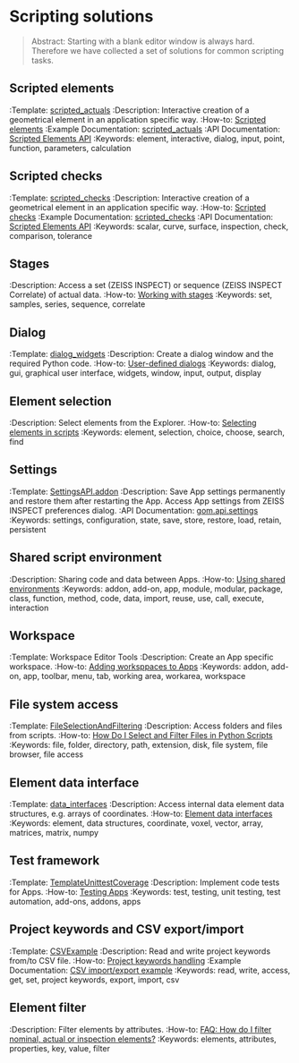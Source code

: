 # Scripting solutions

> Abstract: Starting with a blank editor window is always hard. Therefore we have collected a set of solutions for common scripting tasks.

## Scripted elements

:Template: <a href="../../python_examples/examples_overview.html#scripted-actuals-building-custom-actual-elements-with-python-code">scripted_actuals</a>
:Description: Interactive creation of a geometrical element in an application specific way.
:How-to: <a href="../scripted_elements/scripted_elements_toc.html">Scripted elements</a>
:Example Documentation: <a href="https://github.com/ZEISS/zeiss-inspect-app-examples/blob/main/AppExamples/README.md#scripted_actuals--building-custom-actual-elements-with-python-code">scripted_actuals</a>
:API Documentation: <a href="../../python_api/scripted_elements_api.html">Scripted Elements API</a>
:Keywords: element, interactive, dialog, input, point, function, parameters, calculation
 
## Scripted checks
:Template: <a href="../../python_examples/examples_overview.html#scripted-checks-building-custom-checks-with-python-code">scripted_checks</a>
:Description: Interactive creation of a geometrical element in an application specific way.
:How-to: <a href="../scripted_elements/scripted_checks.html">Scripted checks</a>
:Example Documentation: <a href="https://github.com/ZEISS/zeiss-inspect-app-examples/blob/main/AppExamples/README.md#scripted_checks--building-custom-checks-with-python-code">scripted_checks</a>
:API Documentation: <a href="../../python_api/scripted_elements_api.html#scripted-checks-return-values">Scripted Elements API</a>
:Keywords: scalar, curve, surface, inspection, check, comparison, tolerance

## Stages

:Description: Access a set (ZEISS INSPECT) or sequence (ZEISS INSPECT Correlate) of actual data.
:How-to: <a href="../stages/stages.html">Working with stages</a>
:Keywords: set, samples, series, sequence, correlate

## Dialog

:Template: <a href="../../python_examples/examples_overview.html#dialog-widgets-how-to-use-custom-dialogs-and-handle-user-input-events">dialog_widgets</a>
:Description: Create a dialog window and the required Python code.
:How-to: <a href="../user_defined_dialogs/user_defined_dialogs.html">User-defined dialogs</a>
:Keywords: dialog, gui, graphical user interface, widgets, window, input, output, display

## Element selection

:Description: Select elements from the Explorer.
:How-to: <a href="../python_api_introduction/selecting_elements.html">Selecting elements in scripts</a>
:Keywords: element, selection, choice, choose, search, find

## Settings

:Template: <a href="https://software-store.zeiss.com/products/apps/settings-api">SettingsAPI.addon</a>
:Description: Save App settings permanently and restore them after restarting the App. Access App settings from ZEISS INSPECT preferences dialog.
:API Documentation: <a href="../../python_api/python_api.html#gom-api-settings">gom.api.settings</a>
:Keywords: settings, configuration, state, save, store, restore, load, retain, persistent

<!--
## Iterations and conditional code (on elements)

:Template: 
:Description: 
:How-to: <a href=""></a>
:API Documentation: <a href=""></a>
:Keywords: program flow, control flow, loop, iteration, branch, condition
-->

## Shared script environment

:Description: Sharing code and data between Apps.
:How-to: <a href="../using_shared_environments/using_shared_environments.html">Using shared environments</a>
:Keywords: addon, add-on, app, module, modular, package, class, function, method, code, data, import, reuse, use, call, execute, interaction

## Workspace

:Template: Workspace Editor Tools
:Description: Create an App specific workspace.
:How-to: <a href="../adding_workspaces_to_apps/adding_workspaces_to_apps.html">Adding worksppaces to Apps</a>
:Keywords: addon, add-on, app, toolbar, menu, tab, working area, workarea, workspace

## File system access

:Template: <a href="../../python_examples/examples_overview.html#fileselectionandfiltering">FileSelectionAndFiltering</a>
:Description: Access folders and files from scripts.
:How-to: <a href="https://techguide.zeiss.com/en/zeiss-inspect-2023/article/how_to_select_and_filter_files_in_python_scripts.html">How Do I Select and Filter Files in Python Scripts</a>
:Keywords: file, folder, directory, path, extension, disk, file system, file browser, file access

## Element data interface

:Template: <a href="../../python_examples/examples_overview.html#data-interfaces-how-to-access-data-of-zeiss-inspect-elements">data_interfaces</a>
:Description: Access internal data element data structures, e.g. arrays of coordinates.
:How-to: <a href="../python_api_introduction/python_api_introduction.html#element-data-interfaces">Element data interfaces</a>
:Keywords: element, data structures, coordinate, voxel, vector, array, matrices, matrix, numpy

## Test framework

:Template: <a href="../../python_examples/examples_overview.html#templateunittestcoverage">TemplateUnittestCoverage</a>
:Description: Implement code tests for Apps.
:How-to: <a href="../testing_apps/testing_apps.html">Testing Apps</a>
:Keywords: test, testing, unit testing, test automation, add-ons, addons, apps

## Project keywords and CSV export/import

:Template: <a href="../../python_examples/examples_overview.html#csvexample">CSVExample</a>
:Description: Read and write project keywords from/to CSV file.
:How-to: <a href="../project_keywords/project_keywords.html">Project keywords handling</a>
:Example Documentation: <a href="https://github.com/ZEISS/zeiss-inspect-app-examples/blob/main/AppExamples/misc/CSVExample/doc/Documentation.md">CSV import/export example</a>
:Keywords: read, write, access, get, set, project keywords, export, import, csv

## Element filter

:Description: Filter elements by attributes.
:How-to: <a href="../faq/faq.html#how-do-i-filter-nominal-actual-or-inspection-elements">FAQ: How do I filter nominal, actual or inspection elements?</a>
:Keywords: elements, attributes, properties, key, value, filter

